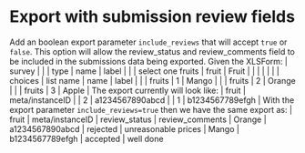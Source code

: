 # Export with submission review fields
 Add an boolean export parameter `include_reviews` that will accept `true` or `false`. This option will allow the review_status and review_comments field to be included in the submissions data being exported.
 Given the XLSForm:
     | survey  |
    |         | type              | name  | label  |
    |         | select one fruits | fruit | Fruit  |
    |         |                   |       |        |
    | choices | list name         | name  | label  |
    |         | fruits            | 1     | Mango  |
    |         | fruits            | 2     | Orange |
    |         | fruits            | 3     | Apple  |
 The export currently will look like:
     | fruit | meta/instanceID |
    | 2     | a1234567890abcd |
    | 1     | b1234567789efgh |
 With the export parameter `include_reviews=true` then we have the same export as:
     | fruit  | meta/instanceID | review_status | review_comments
    | Orange | a1234567890abcd  | rejected       | unreasonable prices
    | Mango  | b1234567789efgh  | accepted       | well done
 